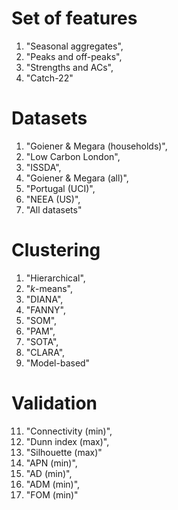 # Set of features

1.  "Seasonal aggregates",
2.  "Peaks and off-peaks",
3.  "Strengths and ACs",
4.  "Catch-22"

# Datasets

1.  "Goiener & Megara (households)",
2.  "Low Carbon London",
3.  "ISSDA",
4.  "Goiener & Megara (all)",
5.  "Portugal (UCI)",
6.  "NEEA (US)",
7.  "All datasets"

# Clustering

1.  "Hierarchical",
2.  "*k*-means",
3.  "DIANA",
4.  "FANNY",
5.  "SOM",
6.  "PAM",
7.  "SOTA",
8.  "CLARA",
9.  "Model-based"

# Validation

11.  "Connectivity (min)",
12.  "Dunn index (max)",
13.  "Silhouette (max)"
21.  "APN (min)",
22.  "AD (min)",
23.  "ADM (min)",
24.  "FOM (min)"